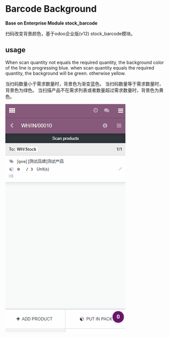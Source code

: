 # Barcode Background

**Base on Enterprise Module stock_barcode**

扫码改变背景颜色，基于odoo企业版(v12) stock_barcode模块。

## usage

When scan quantity not equals the required quantity, the background color of the line is progressing blue.
when scan quantity equals the required quantity, the background will be green.
otherwise yellow.

当扫码数量小于需求数量时，背景色为渐变蓝色。
当扫码数量等于需求数量时，背景色为绿色。
当扫描产品不在需求列表或者数量超过需求数量时，背景色为黄色。

![background](background.gif)